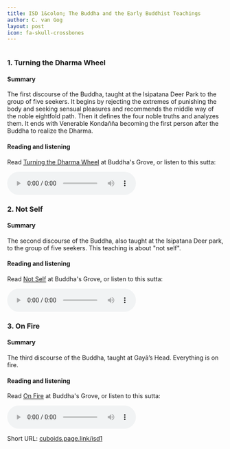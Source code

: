 ```yaml
---
title: ISD 1&colon; The Buddha and the Early Buddhist Teachings
author: C. van Gog
layout: post
icon: fa-skull-crossbones
---
```


<span class="image left"><img src="{{ 'assets/images/deer.jpg' | relative_url }}" alt="" /></span>

<p><h3>1. Turning the Dharma Wheel</h3></p>

<p><h4>Summary</h4></p>
<p>The first discourse of the Buddha, taught at the Isipatana Deer Park to the group of five seekers. It begins by rejecting the extremes of punishing the body and seeking sensual pleasures and recommends the middle way of the noble eightfold path. Then it defines the four noble truths and analyzes them. It ends with Venerable Kondañña becoming the first person after the Buddha to realize the Dharma.</p>

<p><h4>Reading and listening</h4></p>
<p>Read <a href="https://sites.google.com/view/buddhasgrove/suttas/turning-the-dharma-wheel">Turning the Dharma Wheel</a> at Buddha's Grove, or listen to this sutta:</p>

<p><audio controls>
  <source src="{{ 'assets/audio/turning.mp3' | relative_url }}" type="audio/mp3">
Your browswer doesn't support the audio element. 
</audio></p>

<p><h3>2. Not Self</h3></p>

<p><h4>Summary</h4></p>
<p>The second discourse of the Buddha, also taught at the Isipatana Deer park, to the group of five seekers. This teaching is about "not self".</p>

<p><h4>Reading and listening</h4></p>
<p>Read <a href="https://sites.google.com/view/buddhasgrove/suttas/not-self">Not Self</a> at Buddha's Grove, or listen to this sutta:</p>

<p><audio controls>
  <source src="{{ 'assets/audio/not-self.mp3' | relative_url }}" type="audio/mp3">
Your browswer doesn't support the audio element. 
</audio></p>

<p><h3>3. On Fire</h3></p>

<p><h4>Summary</h4></p>
<p>The third discourse of the Buddha, taught at Gayā’s Head. Everything is on fire.</p>

<p><h4>Reading and listening</h4></p>
<p>Read <a href="https://sites.google.com/view/buddhasgrove/suttas/on-fire">On Fire</a> at Buddha's Grove, or listen to this sutta:</p>

<p><audio controls>
  <source src="{{ 'assets/audio/fire.mp3' | relative_url }}" type="audio/mp3">
Your browswer doesn't support the audio element. 
</audio></p>

<p>Short URL: <a href="https://cuboids.page.link/isd1">cuboids.page.link/isd1</a></p> 
